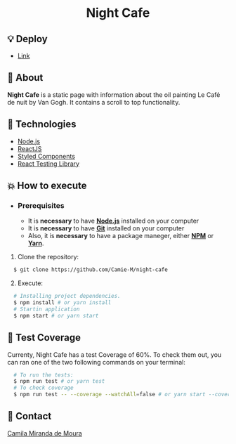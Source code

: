 <h1 align="center">
    Night Cafe
</h1>

## :bulb: Deploy

- [Link](https://camie-m.github.io/night-cafe/)

## :bookmark: About

**Night Cafe** is a static page with information about the oil painting Le Café de nuit by Van Gogh. It contains a scroll to top functionality.

## :rocket: Technologies

- [Node.js](https://nodejs.org/en/)
- [ReactJS](https://reactjs.org/)
- [Styled Components](https://styled-components.com/)
- [React Testing Library](https://testing-library.com/docs/react-testing-library/intro/)

## :boom: How to execute

- ### **Prerequisites**

  - It is **necessary** to have **[Node.js](https://nodejs.org/en/)** installed on your computer
  - It is **necessary** to have **[Git](https://git-scm.com/)** installed on your computer
  - Also, it is **necessary** to have a package maneger, either **[NPM](https://www.npmjs.com/)** or **[Yarn](https://yarnpkg.com/)**.

1. Clone the repository:

```sh
  $ git clone https://github.com/Camie-M/night-cafe
```

2. Execute:

```sh
  # Installing project dependencies.
  $ npm install # or yarn install
  # Startin application
  $ npm start # or yarn start
```

## :microscope: Test Coverage

Currenty, Night Cafe has a test Coverage of 60%. To check them out, you can ran one of the two following commands on your terminal:

```sh
  # To run the tests:
  $ npm run test # or yarn test
  # To check coverage
  $ npm run test -- --coverage --watchAll=false # or yarn start --coverage --watchAll=false
```

## :email: Contact

[Camila Miranda de Moura](mailto:camila.miranda.moura@gmail.com)
